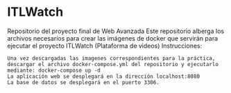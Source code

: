 # ITLWatch
Repositorio del proyecto final de Web Avanzada
Este repositorio alberga los archivos necesarios para crear las imágenes de docker que servirán para ejecutar el proyecto ITLWatch (Plataforma de videos) 
Instrucciones:

    Una vez descargadas las imagenes correspondientes para la práctica, descargar el archivo docker-compose.yml del repositorio y ejecutarlo mediante: docker-compose up -d
    La aplicación web se desplegará en la dirección localhost:8080
    La base de datos se desplegará en el puerto 3306.
